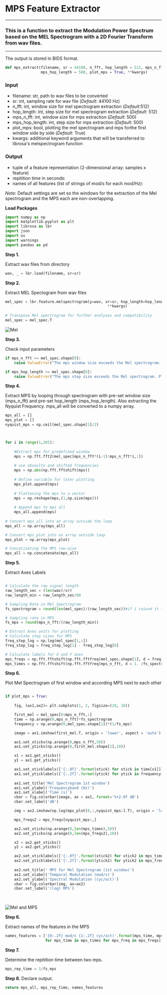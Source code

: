 # MPS Feature Extractor
***

### This is a function to extract the Modulation Power Spectrum based on the MEL Spectrogram with a 2D Fourier Transform from wav files. 
***

The output is stored in BIDS format. 



```python
def mps_extract(filename, sr = 44100, n_fft, hop_length = 512, mps_n_fft = 500, 
                mps_hop_length = 500, plot_mps = True, **kwargs) 
```
    
### Input

- filename:        str, path to wav files to be converted
- sr:              int, sampling rate for wav file (*Default*: 44100 Hz)
- n_fft:           int, window size for mel spectrogram extraction (*Default*:512)
- hop_length:      int, step size for mel spectrogram extraction (*Default*: 512)
- mps_n_fft:       int, window size for mps extraction (*Default*: 500)
- mps_hop_length:  int, step size for mps extraction (*Default*: 500)
- plot_mps:        bool, plotting the mel spectrogram and mps forthe first window side by side (*Default*: True)
- kwargs:          additional keyword arguments that will be transferred to librosa's melspectrogram function

### Output

- tuple of a feature representation (2-dimensional array: samples x feature)
- repitition time in seconds: 
- names of all features (list of strings of mod/s for each mod/Hz):   
   
*Note*: Default settings are set so the windows for the extraction of the Mel spectrogram and the MPS each are non-overlapping.

**Load Packages**


```python
import numpy as np
import matplotlib.pyplot as plt
import librosa as lbr
import json
import os
import warnings            
import pandas as pd 
```

**Step 1.**

Extract wav files from directory


```python
wav, _ = lbr.load(filename, sr=sr) 
```

**Step 2.**

Extract MEL Spectogram from wav files


```python
mel_spec = lbr.feature.melspectrogram(y=wav, sr=sr, hop_length=hop_length,
                                              **kwargs)
                                                                                          
# Transpose Mel spectrogram for further analyses and compatibility
mel_spec = mel_spec.T
```
![Mel](https://user-images.githubusercontent.com/73650127/101178590-7ba73400-3649-11eb-88f7-fbee7b5ec36b.png)


**Step 3.**

Check input parameters


```python
if mps_n_fft >= mel_spec.shape[0]:
    raise ValueError("The mps window size exceeds the Mel spectrogram. Please enter a smaller integer.")

if mps_hop_length >= mel_spec.shape[0]:
    raise ValueError("The mps step size exceeds the Mel spectrogram. Please enter a smaller integer.")
```

**Step 4.**

Extract MPS by looping through spectrogram with pre-set window size (mps_n_fft) and pre-set hop_length (mps_hop_length). Also extracting the Nyquist Frequency. mps_all will be converted to a numpy array. 


```python
mps_all = []
mps_plot = []
nyquist_mps = np.ceil(mel_spec.shape[1]/2)



for i in range(1,101):
    
    #Extract mps for predefined window
    mps = np.fft.fft2(mel_spec[mps_n_fft*(i-1):mps_n_fft*i,:])
   
    # use absoulte and shifted frequencies
    mps = np.abs(np.fft.fftshift(mps))
    
    # Define variable for later plotting
    mps_plot.append(mps)
   
    # Flattening the mps to a vector
    mps = np.reshape(mps,(1,np.size(mps)))
    
    # Append mps to mps all
    mps_all.append(mps)
    
# Convert mps_all into an array outside the loop
mps_all = np.array(mps_all)

# Convert mps_plot into an array outside loop
mps_plot = np.array(mps_plot)

# Concatinating the MPS row-wise
mps_all = np.concatenate(mps_all)
```

**Step 5.**

Extract Axes Labels 



```python

# Calculate the raw signal length
raw_length_sec = (len(wav)/sr)
raw_length_min = raw_length_sec/60

# Sampling Rate in Mel Spectrogram
fs_spectrogram = round(len(mel_spec)/(raw_length_sec))#if i roiund it the fs_spec will be 0 

# Sampling rate in MPS 
fs_mps = round(mps_n_fft/(raw_length_min))

# Extract Axes units for plotting 
# Calculate step sizes for MPS
freq_step_log = np.log(mel_spec[1,:])
freq_step_log = freq_step_log[1] - freq_step_log[0]

# Calculate labels for X and Y axes
mps_freqs = np.fft.fftshift(np.fft.fftfreq(mel_spec.shape[1], d = freq_step_log)) # returns fourier transformed freuqencies which are already shifted (lower freq in center))
mps_times = np.fft.fftshift(np.fft.fftfreq(mps_n_fft, d = 1. /fs_spectrogram)) 
```

**Step 6.**

Plot Mel Spectrogram of first window and according MPS next to each other

```python

if plot_mps = True: 
    
    fig, (ax1,ax2)= plt.subplots(1, 2, figsize=(20, 10))

    first_mel = mel_spec[0:mps_n_fft,:]
    time = np.arange(0,mps_n_fft)*fs_spectrogram
    frequency = np.arange(0,mel_spec.shape[1])*(1/fs_mps)

    image = ax1.imshow(first_mel.T, origin = 'lower', aspect = 'auto')

    ax1.set_xticks(np.arange(0,mps_n_fft,50))
    ax1.set_yticks(np.arange(0,first_mel.shape[1],10))

    x1 = ax1.get_xticks()
    y1 = ax1.get_yticks()

    ax1.set_xticklabels(['{:.0f}'.format(xtick) for xtick in time[x1]])
    ax1.set_yticklabels(['{:.2f}'.format(ytick) for ytick in frequency[y1]])
     
    ax1.set_title('Mel Spectrogram 1st window')
    ax1.set_ylabel('Frequencyband (Hz)')
    ax1.set_xlabel('Time (s)')
    cbar = fig.colorbar(image, ax = ax1, format='%+2.0f dB')
    cbar.set_label('dB')

    img = ax2.imshow(np.log(mps_plot[0,:,nyquist_mps:].T), origin = 'lower', aspect = 'auto')

    mps_freqs2 = mps_freqs[nyquist_mps:,]

    ax2.set_xticks(np.arange(0,len(mps_times),50))
    ax2.set_yticks(np.arange(0,len(mps_freqs2),10))

    x2 = ax2.get_xticks()
    y2 = ax2.get_yticks()

    ax2.set_xticklabels(['{:.0f}'.format(xtick2) for xtick2 in mps_times[x2]])
    ax2.set_yticklabels(['{:.2f}'.format(ytick2) for ytick2 in mps_freqs2[y2]])
     
    ax2.set_title(' MPS for Mel Spectrogram (1st window)')
    ax2.set_xlabel('Temporal Modulation (mod/s)')
    ax2.set_ylabel('Spectral Modulation (cyc/oct)')
    cbar = fig.colorbar(img, ax=ax2)
    cbar.set_label('(log) MPS')
    
    
```
![Mel and MPS](https://user-images.githubusercontent.com/73650127/102018439-8199c500-3d6d-11eb-8e87-a5c81102e3c0.png)


**Step 6.**

Extract names of the features in the MPS


```python
names_features = ['{0:.2f} mod/s {1:.2f} cyc/oct)'.format(mps_time, mps_freq) 
                  for mps_time in mps_times for mps_freq in mps_freqs]
```

**Step 7.**

Determine the repitition time between two mps.

```python
mps_rep_time = 1/fs_mps
```

**Step 8.**
Declare output. 

```python
return mps_all, mps_rep_time, names_features
```
